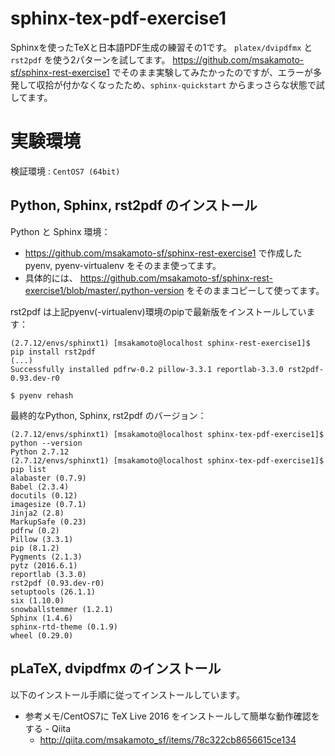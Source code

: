 # sphinx-tex-pdf-exercise1

Sphinxを使ったTeXと日本語PDF生成の練習その1です。
`platex/dvipdfmx` と `rst2pdf` を使う2パターンを試してます。
https://github.com/msakamoto-sf/sphinx-rest-exercise1 でそのまま実験してみたかったのですが、エラーが多発して収拾が付かなくなったため、`sphinx-quickstart` からまっさらな状態で試してます。

# 実験環境

検証環境 : `CentOS7 (64bit)`

## Python, Sphinx, rst2pdf のインストール

Python と Sphinx 環境：

* https://github.com/msakamoto-sf/sphinx-rest-exercise1 で作成したpyenv, pyenv-virtualenv をそのまま使ってます。
* 具体的には、 https://github.com/msakamoto-sf/sphinx-rest-exercise1/blob/master/.python-version をそのままコピーして使ってます。

rst2pdf は上記pyenv(-virtualenv)環境のpipで最新版をインストールしています：

```
(2.7.12/envs/sphinxt1) [msakamoto@localhost sphinx-rest-exercise1]$ pip install rst2pdf
(...)
Successfully installed pdfrw-0.2 pillow-3.3.1 reportlab-3.3.0 rst2pdf-0.93.dev-r0

$ pyenv rehash
```

最終的なPython, Sphinx, rst2pdf のバージョン：

```
(2.7.12/envs/sphinxt1) [msakamoto@localhost sphinx-tex-pdf-exercise1]$ python --version
Python 2.7.12
(2.7.12/envs/sphinxt1) [msakamoto@localhost sphinx-tex-pdf-exercise1]$ pip list
alabaster (0.7.9)
Babel (2.3.4)
docutils (0.12)
imagesize (0.7.1)
Jinja2 (2.8)
MarkupSafe (0.23)
pdfrw (0.2)
Pillow (3.3.1)
pip (8.1.2)
Pygments (2.1.3)
pytz (2016.6.1)
reportlab (3.3.0)
rst2pdf (0.93.dev-r0)
setuptools (26.1.1)
six (1.10.0)
snowballstemmer (1.2.1)
Sphinx (1.4.6)
sphinx-rtd-theme (0.1.9)
wheel (0.29.0)
```


## pLaTeX, dvipdfmx のインストール

以下のインストール手順に従ってインストールしています。

 * 参考メモ/CentOS7に TeX Live 2016 をインストールして簡単な動作確認をする - Qiita
   * http://qiita.com/msakamoto_sf/items/78c322cb8656615ce134


